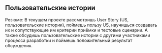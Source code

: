 ## Пользовательские истории
Резюме: В текущем проекте рассмотришь User Story (US, пользовательские истории), поймешь пользу US, научишься создавать их и сопутствующие им критерии приёмки и тестовые сценарии. А также обсудишь пользовательские истории с другими участниками процесса разработки и поймешь положительный результат обсуждения.
